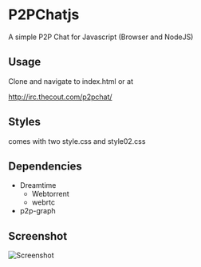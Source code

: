 # P2PChatjs

A simple P2P Chat for Javascript (Browser and NodeJS)

## Usage

Clone and navigate to index.html or at 

http://irc.thecout.com/p2pchat/

## Styles

comes with two style.css and style02.css

## Dependencies

- Dreamtime
    - Webtorrent
    - webrtc
- p2p-graph

## Screenshot

![Screenshot](assets/screenie.png "Screenshot")
